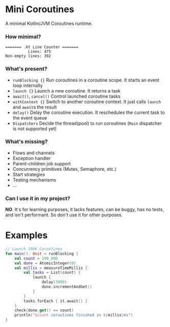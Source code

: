 # Mini Coroutines

A minimal Kotlin/JVM Coroutines runtime.

### How minimal?

```
======= .kt Line Counter =======
          Lines: 475
Non-empty lines: 392
```

### What's present?

- `runBlocking {}` Run coroutines in a coroutine scope. It starts an event loop internally
- `launch {}` Launch a new coroutine. It returns a task
- `await()`, `cancel()` Control launched coroutine tasks
- `withContext {}` Switch to another coroutine context. It just calls `launch` and `await`s the result
- `delay()` Delay the coroutine execution. It reschedules the current task to the event queue
- `Dispatchers` Decide the thread(pool) to run coroutines (`Main` dispatcher is not supported yet)

### What's missing?

- Flows and channels
- Exception handler
- Parent-children job support
- Concurrency primitives (Mutex, Semaphore, etc.)
- Start strategies
- Testing mechanisms
- ...

### Can I use it in my project?

**NO**. It's for learning purposes, it lacks features, can be buggy, has no tests, and isn't performant. So don't use it for other purposes.

# Examples

```kotlin
// Launch 100K Coroutines
fun main(): Unit = runBlocking {
    val count = 100_000
    val done = AtomicInteger(0)
    val millis = measureTimeMillis {
        val tasks = List(count) {
            launch {
                delay(3000)
                done.incrementAndGet()
            }
        }
        tasks.forEach { it.await() }
    }
    check(done.get() == count)
    println("$count coroutines finished in ${millis}ms")
}
```